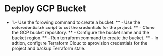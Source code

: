 # Deploy GCP Bucket

* 1.- Use the following command to create a bucket:
**    - Use the setcredential.sh script to set the credentials for the project.
**    - Clone the GCP bucket repository.
**    - Configure the bucket name and the bucket region.
**   - Run terraform command to create the bucket.
**    - In adtion, configure Terraform Cloud to aprovision credentials for the project and backup Terraform state.

